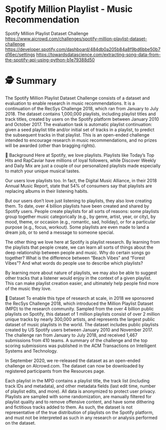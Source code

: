 # Spotify Million Playlist - Music Recommendation
Spotify Million Playlist Dataset Challenge
https://www.aicrowd.com/challenges/spotify-million-playlist-dataset-challenge
https://developer.spotify.com/dashboard/484db0a205b84a8f9bd6bbe50b7d16ec/settings
https://towardsdatascience.com/extracting-song-data-from-the-spotify-api-using-python-b1e79388d50
# 🕵️ Summary
The Spotify Million Playlist Dataset Challenge consists of a dataset and evaluation to enable research in music recommendations. It is a continuation of the RecSys Challenge 2018, which ran from January to July 2018. The dataset contains 1,000,000 playlists, including playlist titles and track titles, created by users on the Spotify platform between January 2010 and October 2017. The evaluation task is automatic playlist continuation: given a seed playlist title and/or initial set of tracks in a playlist, to predict the subsequent tracks in that playlist. This is an open-ended challenge intended to encourage research in music recommendations, and no prizes will be awarded (other than bragging rights).

🎵 Background
Here at Spotify, we love playlists. Playlists like Today’s Top Hits and RapCaviar have millions of loyal followers, while Discover Weekly and Daily Mix are just a couple of our personalized playlists made especially to match your unique musical tastes.

Our users love playlists too. In fact, the Digital Music Alliance, in their 2018 Annual Music Report, state that 54% of consumers say that playlists are replacing albums in their listening habits.

But our users don’t love just listening to playlists, they also love creating them. To date, over 4 billion playlists have been created and shared by Spotify users. People create playlists for all sorts of reasons: some playlists group together music categorically (e.g., by genre, artist, year, or city), by mood, theme, or occasion (e.g., romantic, sad, holiday), or for a particular purpose (e.g., focus, workout). Some playlists are even made to land a dream job, or to send a message to someone special.

The other thing we love here at Spotify is playlist research. By learning from the playlists that people create, we can learn all sorts of things about the deep relationship between people and music. Why do certain songs go together? What is the difference between “Beach Vibes” and “Forest Vibes”? And what words do people use to describe which playlists?

By learning more about nature of playlists, we may also be able to suggest other tracks that a listener would enjoy in the context of a given playlist. This can make playlist creation easier, and ultimately help people find more of the music they love.

💾 Dataset
To enable this type of research at scale, in 2018 we sponsored the RecSys Challenge 2018, which introduced the Million Playlist Dataset (MPD) to the research community. Sampled from the over 4 billion public playlists on Spotify, this dataset of 1 million playlists consist of over 2 million unique tracks by nearly 300,000 artists, and represents the largest public dataset of music playlists in the world. The dataset includes public playlists created by US Spotify users between January 2010 and November 2017. The challenge ran from January to July 2018, and received 1,467 submissions from 410 teams. A summary of the challenge and the top scoring submissions was published in the ACM Transactions on Intelligent Systems and Technology.

In September 2020, we re-released the dataset as an open-ended challenge on AIcrowd.com. The dataset can now be downloaded by registered participants from the Resources page. 

Each playlist in the MPD contains a playlist title, the track list (including track IDs and metadata), and other metadata fields (last edit time, number of playlist edits, and more). All data is anonymized to protect user privacy. Playlists are sampled with some randomization, are manually filtered for playlist quality and to remove offensive content, and have some dithering and fictitious tracks added to them. As such, the dataset is not representative of the true distribution of playlists on the Spotify platform, and must not be interpreted as such in any research or analysis performed on the dataset.
